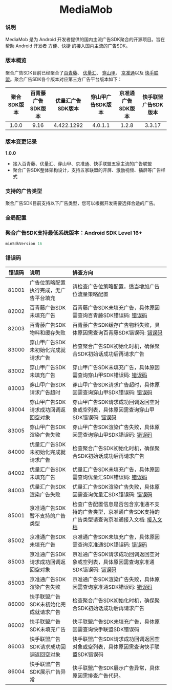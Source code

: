 <center><font size=6><b>MediaMob</b></font></center>

### 说明
MediaMob 是为 Android 开发者提供的国内主流广告SDK聚合的开源项目。旨在帮助 Android 开发者 方便、快捷 的接入国内主流的广告SDK。

### 版本概览

聚合广告SDK目前已经聚合了[百青藤](https://union.baidu.com/bqt/#/)、 [优量汇](https://e.qq.com/dev/index.html)、 [穿山甲](https://www.csjplatform.com/)、 [京准通](https://jan.jd.com/#/login)以及 [快手联盟](https://u.kuaishou.com/)。聚合广告SDK各个版本对应第三方广告平台版本如下：

| 聚合SDK版本 | 百青藤广告SDK版本 | 优量汇广告SDK版本 | 穿山甲广告SDK版本 | 京准通广告SDK版本 | 快手联盟广告SDK版本 |
| :-------------: | :-------------------: | :-------------------: | :-------------------: | :-------------------: | :-------------------: |
|      1.0.0      |         9.16          |       4.422.1292      |        4.0.1.1        |         1.2.8         |        3.3.17         |


### 版本变更记录

**1.0.0**

- 接入百青藤、优量汇、穿山甲、京准通、快手联盟五家主流的广告联盟
- 聚合广告SDK整体架构设计，支持五家联盟的开屏、激励视频、插屏等广告样式


### 支持的广告类型

聚合广告SDK目前支持以下广告类型，您可以根据开发需要选择合适的广告。





### **全局配置**

### 聚合广告SDK支持最低系统版本：Android SDK Level 16+

```groovy
minSdkVersion 16
```











### **错误码**

|  错误码  |              说明              |             排查方向             |
| :-----: | :--------------------------- | :----------------------------- |
|  81001  | 广告位策略配置执行完成，无广告平台填充 | 请检查广告位策略配置，适当增加广告位流量策略配置 |
|  82002  | 百青藤广告SDK未填充广告 | 百青藤广告SDK未填充广告，具体原因需查询百青藤SDK错误码: [错误码](https://union.baidu.com/miniappblog/2020/12/01/newAndroidSDK/) |
|  82003  | 百青藤广告SDK物料和缓存失败 | 百青藤广告SDK缓存广告物料失败，具体原因需查询百青藤SDK错误码: [错误码](https://union.baidu.com/miniappblog/2020/12/01/newAndroidSDK/) |
|  83000  | 穿山甲广告SDK未初始化完成就请求广告 | 检查聚合广告SDK初始化时机，确保聚合SDK初始话成功后再请求广告 |
|  83002  | 穿山甲广告SDK未填充广告 | 穿山甲广告SDK未填充广告，具体原因需查询穿山甲SDK错误码: [错误码](https://www.csjplatform.com/support/doc/5de4cc6d78c8690012a90aa5) |
|  83003  | 穿山甲广告SDK请求广告超时 | 穿山甲广告SDK请求广告超时，具体原因需查询穿山甲SDK错误码: [错误码](https://www.csjplatform.com/support/doc/5de4cc6d78c8690012a90aa5) |
|  83004  | 穿山甲广告SDK请求成功回调返回空对象 | 穿山甲广告SDK请求成功回调返回空对象或空列表，具体原因需查询穿山甲SDK错误码: [错误码](https://www.csjplatform.com/support/doc/5de4cc6d78c8690012a90aa5) |
|  83005  | 穿山甲广告SDK渲染广告失败 | 穿山甲广告SDK渲染广告失败，具体原因需查询穿山甲SDK错误码: [错误码](https://www.csjplatform.com/support/doc/5de4cc6d78c8690012a90aa5) |
|  84000  | 优量汇广告SDK未初始化完成就请求广告 | 检查聚合广告SDK初始化时机，确保聚合SDK初始话成功后再请求广告 |
|  84002  | 优量汇广告SDK未填充广告 | 优量汇广告SDK未填充广告，具体原因需查询优量汇SDK错误码: [错误码](https://developers.adnet.qq.com/doc/android/union/union_debug#sdk%20%E9%94%99%E8%AF%AF%E7%A0%81) |
|  84003  | 优量汇广告SDK渲染广告失败 | 优量汇广告SDK渲染广告失败，具体原因需查询优量汇SDK错误码: [错误码](https://developers.adnet.qq.com/doc/android/union/union_debug#sdk%20%E9%94%99%E8%AF%AF%E7%A0%81) |
|  85001  | 京准通广告SDK暂不支持的广告类型 | 检查广告配置信息是否包含京准通不支持的广告类型，京准通广告SDK支持的广告类型请查询京准通接入文档: [接入文档](https://help-sdk-doc.jd.com/ansdkDoc/jie-ru-wen-dang.html) |
|  85002  | 京准通广告SDK未填充广告 | 京准通广告SDK未填充广告，具体原因需查询京准通SDK错误码: [错误码](https://help-sdk-doc.jd.com/ansdkDoc/access_docs/Android/%E9%94%99%E8%AF%AF%E7%A0%81/%E9%94%99%E8%AF%AF%E7%A0%81.html) |
|  85003  | 京准通广告SDK请求成功回调返回空对象 | 京准通广告SDK请求成功回调返回空对象或空列表，具体原因需查询京准通SDK错误码: [错误码](https://help-sdk-doc.jd.com/ansdkDoc/access_docs/Android/%E9%94%99%E8%AF%AF%E7%A0%81/%E9%94%99%E8%AF%AF%E7%A0%81.html) |
|  85003  | 京准通广告SDK渲染广告失败 | 京准通广告SDK渲染广告失败，具体原因需查询京准通SDK错误码: [错误码](https://help-sdk-doc.jd.com/ansdkDoc/access_docs/Android/%E9%94%99%E8%AF%AF%E7%A0%81/%E9%94%99%E8%AF%AF%E7%A0%81.html) |
|  86000  | 快手联盟广告SDK未初始化完成就请求广告 | 检查聚合广告SDK初始化时机，确保聚合SDK初始话成功后再请求广告 |
|  86002  | 快手联盟广告SDK未填充广告 | 快手联盟广告SDK未填充广告，具体原因需查询快手联盟SDK错误码 |
|  86003  | 快手联盟广告SDK请求成功回调返回空对象 | 快手联盟广告SDK请求成功回调返回空对象或空列表，具体原因需查询快手联盟SDK错误码 |
|  86004  | 快手联盟广告SDK展示广告异常 | 快手联盟广告SDK展示广告异常，具体原因需排查广告代码。 |
